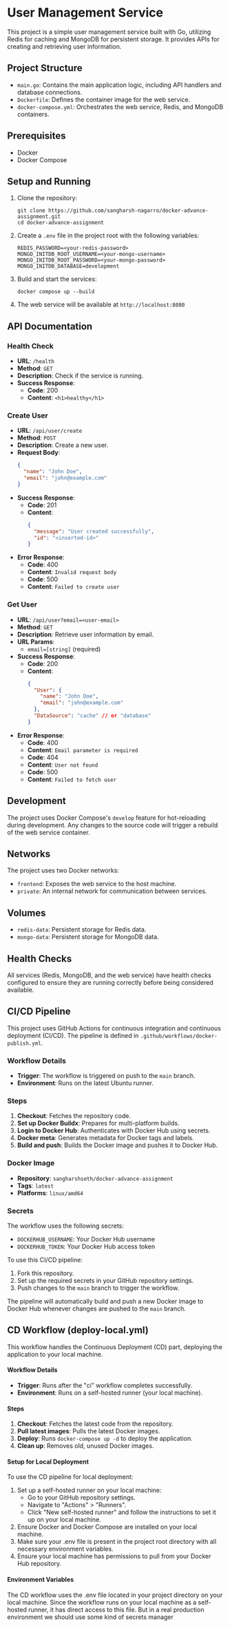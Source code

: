 # User Management Service

This project is a simple user management service built with Go, utilizing Redis for caching and MongoDB for persistent storage. It provides APIs for creating and retrieving user information.

## Project Structure

- `main.go`: Contains the main application logic, including API handlers and database connections.
- `Dockerfile`: Defines the container image for the web service.
- `docker-compose.yml`: Orchestrates the web service, Redis, and MongoDB containers.

## Prerequisites

- Docker
- Docker Compose

## Setup and Running

1. Clone the repository:
   ```
   git clone https://github.com/sangharsh-nagarro/docker-advance-assignment.git
   cd docker-advance-assignment
   ```

2. Create a `.env` file in the project root with the following variables:
   ```
   REDIS_PASSWORD=<your-redis-password>
   MONGO_INITDB_ROOT_USERNAME=<your-mongo-username>
   MONGO_INITDB_ROOT_PASSWORD=<your-mongo-password>
   MONGO_INITDB_DATABASE=development
   ```

3. Build and start the services:
   ```
   docker compose up --build
   ```

4. The web service will be available at `http://localhost:8080`

## API Documentation

### Health Check

- **URL**: `/health`
- **Method**: `GET`
- **Description**: Check if the service is running.
- **Success Response**:
  - **Code**: 200
  - **Content**: `<h1>healthy</h1>`

### Create User

- **URL**: `/api/user/create`
- **Method**: `POST`
- **Description**: Create a new user.
- **Request Body**:
  ```json
  {
    "name": "John Doe",
    "email": "john@example.com"
  }
  ```
- **Success Response**:
  - **Code**: 201
  - **Content**:
    ```json
    {
      "message": "User created successfully",
      "id": "<inserted-id>"
    }
    ```
- **Error Response**:
  - **Code**: 400
  - **Content**: `Invalid request body`
  - **Code**: 500
  - **Content**: `Failed to create user`

### Get User

- **URL**: `/api/user?email=<user-email>`
- **Method**: `GET`
- **Description**: Retrieve user information by email.
- **URL Params**: 
  - `email=[string]` (required)
- **Success Response**:
  - **Code**: 200
  - **Content**:
    ```json
    {
      "User": {
        "name": "John Doe",
        "email": "john@example.com"
      },
      "DataSource": "cache" // or "database"
    }
    ```
- **Error Response**:
  - **Code**: 400
  - **Content**: `Email parameter is required`
  - **Code**: 404
  - **Content**: `User not found`
  - **Code**: 500
  - **Content**: `Failed to fetch user`

## Development

The project uses Docker Compose's `develop` feature for hot-reloading during development. Any changes to the source code will trigger a rebuild of the web service container.

## Networks

The project uses two Docker networks:
- `frontend`: Exposes the web service to the host machine.
- `private`: An internal network for communication between services.

## Volumes

- `redis-data`: Persistent storage for Redis data.
- `mongo-data`: Persistent storage for MongoDB data.

## Health Checks

All services (Redis, MongoDB, and the web service) have health checks configured to ensure they are running correctly before being considered available.

## CI/CD Pipeline

This project uses GitHub Actions for continuous integration and continuous deployment (CI/CD). The pipeline is defined in `.github/workflows/docker-publish.yml`.

### Workflow Details

- **Trigger**: The workflow is triggered on push to the `main` branch.
- **Environment**: Runs on the latest Ubuntu runner.

### Steps

1. **Checkout**: Fetches the repository code.
2. **Set up Docker Buildx**: Prepares for multi-platform builds.
3. **Login to Docker Hub**: Authenticates with Docker Hub using secrets.
4. **Docker meta**: Generates metadata for Docker tags and labels.
5. **Build and push**: Builds the Docker image and pushes it to Docker Hub.

### Docker Image

- **Repository**: `sangharshseth/docker-advance-assignment`
- **Tags**: `latest`
- **Platforms**: `linux/amd64`

### Secrets

The workflow uses the following secrets:
- `DOCKERHUB_USERNAME`: Your Docker Hub username
- `DOCKERHUB_TOKEN`: Your Docker Hub access token

To use this CI/CD pipeline:
1. Fork this repository.
2. Set up the required secrets in your GitHub repository settings.
3. Push changes to the `main` branch to trigger the workflow.

The pipeline will automatically build and push a new Docker image to Docker Hub whenever changes are pushed to the `main` branch.

## CD Workflow (deploy-local.yml)

This workflow handles the Continuous Deployment (CD) part, deploying the application to your local machine.

#### Workflow Details

- **Trigger**: Runs after the "ci" workflow completes successfully.
- **Environment**: Runs on a self-hosted runner (your local machine).

#### Steps

1. **Checkout**: Fetches the latest code from the repository.
2. **Pull latest images**: Pulls the latest Docker images.
3. **Deploy**: Runs `docker-compose up -d` to deploy the application.
4. **Clean up**: Removes old, unused Docker images.

#### Setup for Local Deployment

To use the CD pipeline for local deployment:

1. Set up a self-hosted runner on your local machine:
   - Go to your GitHub repository settings.
   - Navigate to "Actions" > "Runners".
   - Click "New self-hosted runner" and follow the instructions to set it up on your local machine.
2. Ensure Docker and Docker Compose are installed on your local machine.
3. Make sure your .env file is present in the project root directory with all necessary environment variables.
4. Ensure your local machine has permissions to pull from your Docker Hub repository.

#### Environment Variables

The CD workflow uses the .env file located in your project directory on your local machine. Since the workflow runs on your local machine as a self-hosted runner, it has direct access to this file. But in a real production environment we should use some kind of secrets manager
